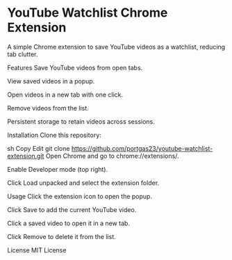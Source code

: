 # YouTube Watchlist Chrome Extension

A simple Chrome extension to save YouTube videos as a watchlist, reducing tab clutter.

Features
Save YouTube videos from open tabs.

View saved videos in a popup.

Open videos in a new tab with one click.

Remove videos from the list.

Persistent storage to retain videos across sessions.

Installation
Clone this repository:

sh
Copy
Edit
git clone https://github.com/portgas23/youtube-watchlist-extension.git
Open Chrome and go to chrome://extensions/.

Enable Developer mode (top right).

Click Load unpacked and select the extension folder.

Usage
Click the extension icon to open the popup.

Click Save to add the current YouTube video.

Click a saved video to open it in a new tab.

Click Remove to delete it from the list.

License
MIT License